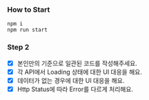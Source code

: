 ### How to Start
    npm i
    npm run start

### Step 2
- [x] 본인만의 기준으로 일관된 코드를 작성해주세요.
- [x] 각 API에서 Loading 상태에 대한 UI 대응을 해요.
- [x]  데이터가 없는 경우에 대한 UI 대응을 해요.
- [x]  Http Status에 따라 Error를 다르게 처리해요.